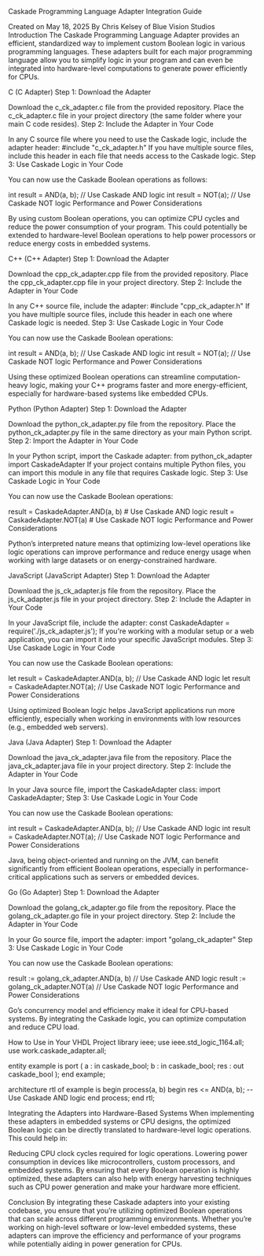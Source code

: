 Caskade Programming Language Adapter Integration Guide

Created on May 18, 2025
By Chris Kelsey of Blue Vision Studios
Introduction
The Caskade Programming Language Adapter provides an efficient, standardized way to implement custom Boolean logic in various programming languages. These adapters built for each major programming language allow you to simplify logic in your program and can even be integrated into hardware-level computations to generate power efficiently for CPUs.

C (C Adapter)
Step 1: Download the Adapter

Download the c_ck_adapter.c file from the provided repository.
Place the c_ck_adapter.c file in your project directory (the same folder where your main C code resides).
Step 2: Include the Adapter in Your Code

In any C source file where you need to use the Caskade logic, include the adapter header:
#include "c_ck_adapter.h"
If you have multiple source files, include this header in each file that needs access to the Caskade logic.
Step 3: Use Caskade Logic in Your Code

You can now use the Caskade Boolean operations as follows:

int result = AND(a, b);  // Use Caskade AND logic
int result = NOT(a);     // Use Caskade NOT logic
Performance and Power Considerations

By using custom Boolean operations, you can optimize CPU cycles and reduce the power consumption of your program. This could potentially be extended to hardware-level Boolean operations to help power processors or reduce energy costs in embedded systems.

C++ (C++ Adapter)
Step 1: Download the Adapter

Download the cpp_ck_adapter.cpp file from the provided repository.
Place the cpp_ck_adapter.cpp file in your project directory.
Step 2: Include the Adapter in Your Code

In any C++ source file, include the adapter:
#include "cpp_ck_adapter.h"
If you have multiple source files, include this header in each one where Caskade logic is needed.
Step 3: Use Caskade Logic in Your Code

You can now use the Caskade Boolean operations:

int result = AND(a, b);  // Use Caskade AND logic
int result = NOT(a);     // Use Caskade NOT logic
Performance and Power Considerations

Using these optimized Boolean operations can streamline computation-heavy logic, making your C++ programs faster and more energy-efficient, especially for hardware-based systems like embedded CPUs.

Python (Python Adapter)
Step 1: Download the Adapter

Download the python_ck_adapter.py file from the repository.
Place the python_ck_adapter.py file in the same directory as your main Python script.
Step 2: Import the Adapter in Your Code

In your Python script, import the Caskade adapter:
from python_ck_adapter import CaskadeAdapter
If your project contains multiple Python files, you can import this module in any file that requires Caskade logic.
Step 3: Use Caskade Logic in Your Code

You can now use the Caskade Boolean operations:

result = CaskadeAdapter.AND(a, b)  # Use Caskade AND logic
result = CaskadeAdapter.NOT(a)     # Use Caskade NOT logic
Performance and Power Considerations

Python’s interpreted nature means that optimizing low-level operations like logic operations can improve performance and reduce energy usage when working with large datasets or on energy-constrained hardware.

JavaScript (JavaScript Adapter)
Step 1: Download the Adapter

Download the js_ck_adapter.js file from the repository.
Place the js_ck_adapter.js file in your project directory.
Step 2: Include the Adapter in Your Code

In your JavaScript file, include the adapter:
const CaskadeAdapter = require('./js_ck_adapter.js');
If you're working with a modular setup or a web application, you can import it into your specific JavaScript modules.
Step 3: Use Caskade Logic in Your Code

You can now use the Caskade Boolean operations:

let result = CaskadeAdapter.AND(a, b);  // Use Caskade AND logic
let result = CaskadeAdapter.NOT(a);     // Use Caskade NOT logic
Performance and Power Considerations

Using optimized Boolean logic helps JavaScript applications run more efficiently, especially when working in environments with low resources (e.g., embedded web servers).

Java (Java Adapter)
Step 1: Download the Adapter

Download the java_ck_adapter.java file from the repository.
Place the java_ck_adapter.java file in your project directory.
Step 2: Include the Adapter in Your Code

In your Java source file, import the CaskadeAdapter class:
import CaskadeAdapter;
Step 3: Use Caskade Logic in Your Code

You can now use the Caskade Boolean operations:

int result = CaskadeAdapter.AND(a, b);  // Use Caskade AND logic
int result = CaskadeAdapter.NOT(a);     // Use Caskade NOT logic
Performance and Power Considerations

Java, being object-oriented and running on the JVM, can benefit significantly from efficient Boolean operations, especially in performance-critical applications such as servers or embedded devices.

Go (Go Adapter)
Step 1: Download the Adapter

Download the golang_ck_adapter.go file from the repository.
Place the golang_ck_adapter.go file in your project directory.
Step 2: Include the Adapter in Your Code

In your Go source file, import the adapter:
import "golang_ck_adapter"
Step 3: Use Caskade Logic in Your Code

You can now use the Caskade Boolean operations:

result := golang_ck_adapter.AND(a, b)  // Use Caskade AND logic
result := golang_ck_adapter.NOT(a)     // Use Caskade NOT logic
Performance and Power Considerations

Go’s concurrency model and efficiency make it ideal for CPU-based systems. By integrating the Caskade logic, you can optimize computation and reduce CPU load.

How to Use in Your VHDL Project
library ieee;
use ieee.std_logic_1164.all;
use work.caskade_adapter.all;

entity example is
  port (
    a : in caskade_bool;
    b : in caskade_bool;
    res : out caskade_bool
  );
end example;

architecture rtl of example is
begin
  process(a, b)
  begin
    res <= AND(a, b);  -- Use Caskade AND logic
  end process;
end rtl;

Integrating the Adapters into Hardware-Based Systems
When implementing these adapters in embedded systems or CPU designs, the optimized Boolean logic can be directly translated to hardware-level logic operations. This could help in:

Reducing CPU clock cycles required for logic operations.
Lowering power consumption in devices like microcontrollers, custom processors, and embedded systems.
By ensuring that every Boolean operation is highly optimized, these adapters can also help with energy harvesting techniques such as CPU power generation and make your hardware more efficient.

Conclusion
By integrating these Caskade adapters into your existing codebase, you ensure that you’re utilizing optimized Boolean operations that can scale across different programming environments. Whether you’re working on high-level software or low-level embedded systems, these adapters can improve the efficiency and performance of your programs while potentially aiding in power generation for CPUs.

